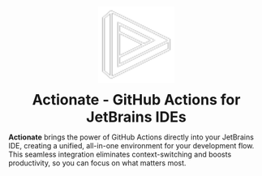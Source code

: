 
<p align="center">
  <img src="docs/media/actionate.svg" alt="Actionate Logo" width="150" height="150">
</p>

<p align="center">
  <strong style="font-size: 2em; vertical-align: middle">Actionate - GitHub Actions for JetBrains IDEs</strong>
</p>

[//]: # (# Actionate - GitHub Actions for JetBrains IDEs)

__Actionate__ brings the power of GitHub Actions directly into your JetBrains IDE, creating a unified, all-in-one 
environment for your development flow. This seamless integration eliminates context-switching and boosts productivity, 
so you can focus on what matters most.
